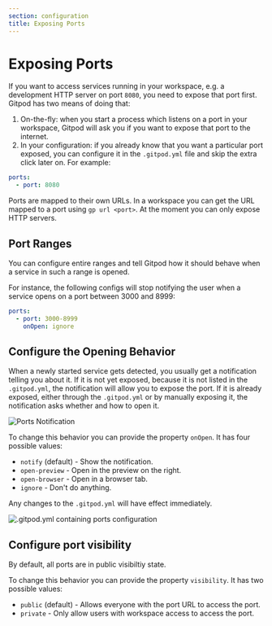 ```yaml
---
section: configuration
title: Exposing Ports
---
```


# Exposing Ports

If you want to access services running in your workspace, e.g. a development HTTP server on port `8080`,
you need to expose that port first. Gitpod has two means of doing that:

1. On-the-fly: when you start a process which listens on a port in your workspace, Gitpod will ask you
   if you want to expose that port to the internet.
2. In your configuration: if you already know that you want a particular port exposed, you can configure
   it in the `.gitpod.yml` file and skip the extra click later on. For example:

```yaml
ports:
  - port: 8080
```

Ports are mapped to their own URLs. In a workspace you can get the URL mapped to a port using `gp url <port>`. At the moment you can only expose
HTTP servers.

## Port Ranges

You can configure entire ranges and tell Gitpod how it should behave when a service in such a range is opened.

For instance, the following configs will stop notifying the user when a service opens on a port between 3000 and 8999:

```yaml
ports:
  - port: 3000-8999
    onOpen: ignore
```

## Configure the Opening Behavior

When a newly started service gets detected, you usually get a notification telling you about it.
If it is not yet exposed, because it is not listed in the `.gitpod.yml`, the notification will allow you to expose the port.
If it is already exposed, either through the `.gitpod.yml` or by manually exposing it, the notification asks
whether and how to open it.

![Ports Notification](../../../static/images/docs/ports-notification.png)

To change this behavior you can provide the property `onOpen`.
It has four possible values:

- `notify` (default) - Show the notification.
- `open-preview` - Open in the preview on the right.
- `open-browser` - Open in a browser tab.
- `ignore` - Don't do anything.

Any changes to the `.gitpod.yml` will have effect immediately.

![.gitpod.yml containing ports configuration](../../../static/images/docs/ports-onOpen.png)

## Configure port visibility

By default, all ports are in public visibiltiy state.

To change this behavior you can provide the property `visibility`.
It has two possible values:

- `public` (default) - Allows everyone with the port URL to access the port.
- `private` - Only allow users with workspace access to access the port.
